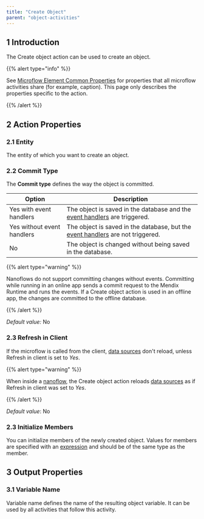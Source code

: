 ```yaml
---
title: "Create Object"
parent: "object-activities"
---
```


## 1 Introduction 

The Create object action can be used to create an object.

{{% alert type="info" %}}

See [Microflow Element Common Properties](microflow-element-common-properties) for properties that all microflow activities share (for example, caption). This page only describes the properties specific to the action.

{{% /alert %}}

## 2 Action Properties

### 2.1 Entity

The entity of which you want to create an object.

### 2.2 Commit Type

The **Commit type** defines the way the object is committed.

| Option | Description |
| --- | --- |
| Yes with event handlers | The object is saved in the database and the [event handlers](event-handlers) are triggered. |
| Yes without event handlers | The object is saved in the database, but the [event handlers](event-handlers) are not triggered. |
| No | The object is changed without being saved in the database. |

{{% alert type="warning" %}}

Nanoflows do not support committing changes without events. Committing while running in an online app sends a commit request to the Mendix Runtime and runs the events. If a Create object action is used in an offline app, the changes are committed to the offline database.

{{% /alert %}}

_Default value:_ No

### 2.3 Refresh in Client

If the microflow is called from the client, [data sources](data-sources) don't reload, unless Refresh in client is set to *Yes*.

{{% alert type="warning" %}}

When inside a [nanoflow](nanoflows), the Create object action reloads [data sources](data-sources) as if Refresh in client was set to *Yes*.

{{% /alert %}}

_Default value_: No

### 2.3 Initialize Members

You can initialize members of the newly created object. Values for members are specified with an [expression](expressions) and should be of the same type as the member.

## 3 Output Properties

### 3.1 Variable Name

Variable name defines the name of the resulting object variable. It can be used by all activities that follow this activity.

